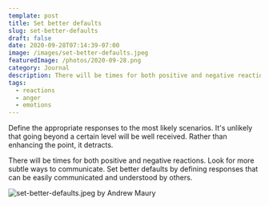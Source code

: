 ```yaml
---
template: post
title: Set better defaults
slug: set-better-defaults
draft: false
date: 2020-09-28T07:14:39-07:00
image: /images/set-better-defaults.jpeg
featuredImage: /photos/2020-09-28.png
category: Journal
description: There will be times for both positive and negative reactions. Look for more subtle ways to communicate. Set better defaults by defining responses that can be easily communicated and understood by others.
tags:
  - reactions
  - anger
  - emotions
---
```

Define the appropriate responses to the most likely scenarios. It's unlikely that going beyond a certain level will be well received. Rather than enhancing the point, it detracts.

There will be times for both positive and negative reactions. Look for more subtle ways to communicate. Set better defaults by defining responses that can be easily communicated and understood by others.

![set-better-defaults.jpeg by Andrew Maury](/images/set-better-defaults.jpeg)
